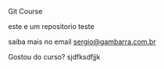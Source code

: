 Git Course

este e um repositorio teste

saiba mais no email sergio@gambarra.com.br

Gostou do curso?
sjdfksdfjjk
